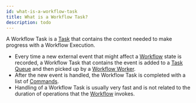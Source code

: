 ```yaml
---
id: what-is-a-workflow-task
title: What is a Workflow Task?
description: todo
---
```


A Workflow Task is a [Task](/docs/content/what-is-a-task) that contains the context needed to make progress with a Workflow Execution.

- Every time a new external event that might affect a [Workflow](#workflow) state is recorded, a Workflow Task that contains the event is added to a [Task Queue](#task-queue) and then picked up by a [Workflow Worker](#worker).
- After the new event is handled, the Workflow Task is completed with a list of [Commands](#command).
- Handling of a Workflow Task is usually very fast and is not related to the duration of operations that the [Workflow](#workflow) invokes.
